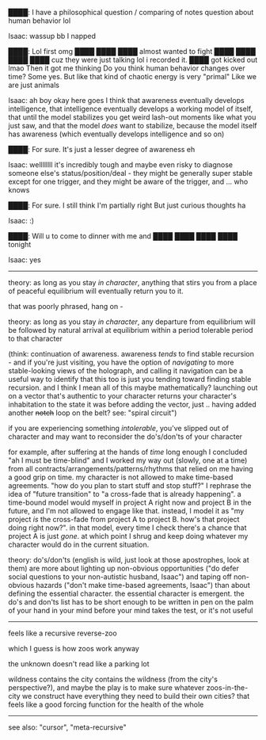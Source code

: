 ████:
	I have a philosophical question / comparing of notes question about human behavior lol

Isaac:
	wassup bb
	I napped

████:
	Lol first omg
	████ ████ ████ almost wanted to fight ████ ████ ████ ████ cuz they were just talking lol i recorded it. ████ got kicked out lmao
	Then it got me thinking
	Do you think human behavior changes over time? Some yes. But like that kind of chaotic energy is very "primal"
	Like we are just animals

Isaac:
	ah boy okay here goes
	I think that awareness eventually develops intelligence, that intelligence eventually develops a working model of itself, that until the model stabilizes you get weird lash-out moments like what you just saw, and that the model *does* want to stabilize, because the model itself has awareness (which eventually develops intelligence and so on)

████:
	For sure. It's just a lesser degree of awareness eh

Isaac:
	wellllllll it's incredibly tough and maybe even risky to diagnose someone else's status/position/deal - they might be generally super stable except for one trigger, and they might be aware of the trigger, and ... who knows

████:
	For sure. I still think I'm partially right
	But just curious thoughts ha

Isaac:
	:)

████:
	Will u to come to dinner with me and ████ ████ ████ ████ tonight

Isaac:
	yes

---

theory: as long as you stay *in character*, anything that stirs you from a place of peaceful equilibrium will eventually return you to it.

that was poorly phrased, hang on -

theory: as long as you stay *in character*, any departure from equilibrium will be followed by natural arrival at equilibrium within a period tolerable period to that character

(think: continuation of awareness. awareness *tends* to find stable recursion - and if you're just visiting, you have the option of *navigating* to more stable-looking views of the holograph, and calling it navigation can be a useful way to identify that this too is just you tending toward finding stable recursion. and I think I mean all of this maybe mathematically? launching out on a vector that's authentic to your character returns your character's inhabitation to the state it was before adding the vector, just .. having added another ~~notch~~ loop on the belt? see: "spiral circuit")

if you are experiencing something *intolerable*, you've slipped out of character and may want to reconsider the do's/don'ts of your character

for example, after suffering at the hands of *time* long enough I concluded "ah I must be time-blind" and I worked my way out (slowly, one at a time) from all contracts/arrangements/patterns/rhythms that relied on me having a good grip on time. my character is not allowed to make time-based agreements. "how do you plan to start stuff and stop stuff?" I rephrase the idea of "future transition" to "a cross-fade that is already happening". a time-bound model would myself in project A right now and project B in the future, and I'm not allowed to engage like that. instead, I model it as "my project *is* the cross-fade from project A to project B. how's that project doing right now?". in that model, every time I check there's a chance that project A is just *gone*. at which point I shrug and keep doing whatever my character would do in the current situation.

theory: do's/don'ts (english is wild, just look at those apostrophes, look at them) are more about lighting up non-obvious opportunities ("do defer social questions to your non-autistic husband, Isaac") and taping off non-obvious hazards ("don't make time-based agreements, Isaac") than about defining the essential character. the essential character is emergent. the do's and don'ts list has to be short enough to be written in pen on the palm of your hand in your mind before your mind takes the test, or it's not useful

---

feels like a recursive reverse-zoo

which I guess is how zoos work anyway

the unknown doesn't read like a parking lot

wildness contains the city contains the wildness (from the city's perspective?), and maybe the play is to make sure whatever zoos-in-the-city we construct have everything they need to build their own cities? that feels like a good forcing function for the health of the whole

---

see also: "cursor", "meta-recursive"
